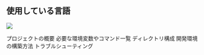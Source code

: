 <h2>使用している言語</h2>
<img src="https://img.shields.io/badge/-nodedotjs-#5FA04E.svg?logo=next.js&style=%20&logoColor=#ffffff">


プロジェクトの概要
必要な環境変数やコマンド一覧
ディレクトリ構成
開発環境の構築方法
トラブルシューティング
